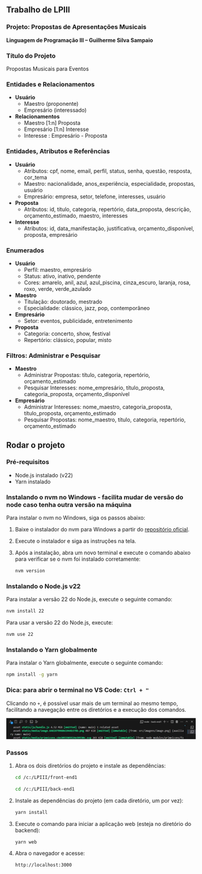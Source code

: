 ## Trabalho de LPIII

### Projeto: Propostas de Apresentações Musicais

**Linguagem de Programação III – Guilherme Silva Sampaio**

### Título do Projeto

Propostas Musicais para Eventos

### Entidades e Relacionamentos

- **Usuário**
  - Maestro (proponente)
  - Empresário (interessado)
- **Relacionamentos**
  - Maestro [1:n] Proposta
  - Empresário [1:n] Interesse
  - Interesse : Empresário - Proposta

### Entidades, Atributos e Referências

- **Usuário**
  - Atributos: cpf, nome, email, perfil, status, senha, questão, resposta, cor_tema
  - Maestro: nacionalidade, anos_experiência, especialidade, propostas, usuário
  - Empresário: empresa, setor, telefone, interesses, usuário
- **Proposta**
  - Atributos: id, título, categoria, repertório, data_proposta, descrição, orçamento_estimado, maestro, interesses
- **Interesse**
  - Atributos: id, data_manifestação, justificativa, orçamento_disponível, proposta, empresário

### Enumerados

- **Usuário**
  - Perfil: maestro, empresário
  - Status: ativo, inativo, pendente
  - Cores: amarelo, anil, azul, azul_piscina, cinza_escuro, laranja, rosa, roxo, verde, verde_azulado
- **Maestro**
  - Titulação: doutorado, mestrado
  - Especialidade: clássico, jazz, pop, contemporâneo
- **Empresário**
  - Setor: eventos, publicidade, entretenimento
- **Proposta**
  - Categoria: concerto, show, festival
  - Repertório: clássico, popular, misto

### Filtros: Administrar e Pesquisar

- **Maestro**
  - Administrar Propostas: título, categoria, repertório, orçamento_estimado
  - Pesquisar Interesses: nome_empresário, título_proposta, categoria_proposta, orçamento_disponível
- **Empresário**
  - Administrar Interesses: nome_maestro, categoria_proposta, título_proposta, orçamento_estimado
  - Pesquisar Propostas: nome_maestro, título, categoria, repertório, orçamento_estimado

## Rodar o projeto

### Pré-requisitos

- Node.js instalado (v22)
- Yarn instalado

### Instalando o nvm no Windows - facilita mudar de versão do node caso tenha outra versão na máquina

Para instalar o nvm no Windows, siga os passos abaixo:

1. Baixe o instalador do nvm para Windows a partir do [repositório oficial](https://github.com/coreybutler/nvm-windows/releases).
2. Execute o instalador e siga as instruções na tela.
3. Após a instalação, abra um novo terminal e execute o comando abaixo para verificar se o nvm foi instalado corretamente:

   ```sh
   nvm version
   ```

### Instalando o Node.js v22

Para instalar a versão 22 do Node.js, execute o seguinte comando:

```sh
nvm install 22
```

Para usar a versão 22 do Node.js, execute:

```sh
nvm use 22
```

### Instalando o Yarn globalmente

Para instalar o Yarn globalmente, execute o seguinte comando:

```sh
npm install -g yarn
```

### Dica: para abrir o terminal no VS Code: `Ctrl + "`

Clicando no `+`, é possível usar mais de um terminal ao mesmo tempo, facilitando a navegação entre os diretórios e a execução dos comandos.

![alt text](image.png)

### Passos

1. Abra os dois diretórios do projeto e instale as dependências:

   ```sh
   cd /c:/LPIII/front-end1
   ```

   ```sh
   cd /c:/LPIII/back-end1
   ```

2. Instale as dependências do projeto (em cada diretório, um por vez):

   ```sh
   yarn install
   ```

3. Execute o comando para iniciar a aplicação web (esteja no diretório do backend):

   ```sh
   yarn web
   ```

4. Abra o navegador e acesse:

   ```sh
   http://localhost:3000
   ```
